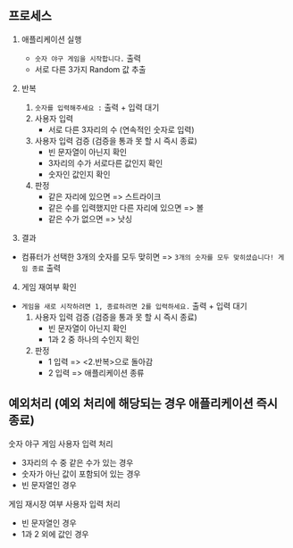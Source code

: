 ## 프로세스

1. 애플리케이션 실행

   - `숫자 야구 게임을 시작합니다.` 출력
   - 서로 다른 3가지 Random 값 추출

2. 반복

   1. `숫자를 입력해주세요 :` 출력 + 입력 대기
   2. 사용자 입력
      - 서로 다른 3자리의 수 (연속적인 숫자로 입력)
   3. 사용자 입력 검증 (검증을 통과 못 할 시 즉시 종료)
      - 빈 문자열이 아닌지 확인
      - 3자리의 수가 서로다른 값인지 확인
      - 숫자인 값인지 확인
   4. 판정
      - 같은 자리에 있으면 => 스트라이크
      - 같은 수를 입력했지만 다른 자리에 있으면 => 볼
      - 같은 수가 없으면 => 낫싱

3. 결과

- 컴퓨터가 선택한 3개의 숫자를 모두 맞히면 => `3개의 숫자를 모두 맞히셨습니다! 게임 종료` 출력

4. 게임 재여부 확인

- `게임을 새로 시작하려면 1, 종료하려면 2를 입력하세요.` 출력 + 입력 대기
  1. 사용자 입력 검증 (검증을 통과 못 할 시 즉시 종료)
     - 빈 문자열이 아닌지 확인
     - 1과 2 중 하나의 수인지 확인
  2. 판정
     - 1 입력 => <2.반복>으로 돌아감
     - 2 입력 => 애플리케이션 종류

## 예외처리 (예외 처리에 해당되는 경우 애플리케이션 즉시 종료)

숫자 야구 게임 사용자 입력 처리

- 3자리의 수 중 같은 수가 있는 경우
- 숫자가 아닌 값이 포함되어 있는 경우
- 빈 문자열인 경우

게임 재시장 여부 사용자 입력 처리

- 빈 문자열인 경우
- 1과 2 외에 값인 경우
